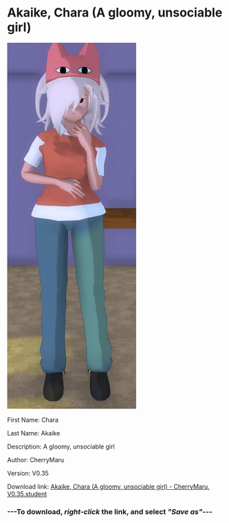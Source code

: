 # Akaike, Chara (A gloomy, unsociable girl)

<img src = "https://raw.githubusercontent.com/Arbiter1223/Daigaku-Gurashi-Custom-Students/master/Students/Files/Akaike%2C%20Chara%20(A%20gloomy%2C%20unsociable%20girl).png">

First Name: Chara

Last Name: Akaike

Description: A gloomy, unsociable girl

Author: CherryMaru

Version: V0.35

Download link: <a href="https://raw.githubusercontent.com/Arbiter1223/Daigaku-Gurashi-Custom-Students/master/Students/Files/Akaike%2C%20Chara%20(A%20gloomy%2C%20unsociable%20girl)%20-%20CherryMaru%2C%20V0.35.student">Akaike, Chara (A gloomy, unsociable girl) - CherryMaru, V0.35.student</a>

### ---**To download, _right-click_ the link, and select _"Save as"_**---
